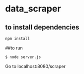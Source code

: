 # data_scraper

## to install dependencies
```
npm install
```

##to run
```
$ node server.js
```
Go to localhost:8080/scraper
